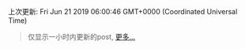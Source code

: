 
  
 上次更新: Fri Jun 21 2019 06:00:46 GMT+0000 (Coordinated Universal Time) 

 > 仅显示一小时内更新的post, [更多...](screenshots/)
  